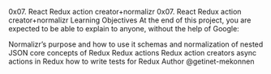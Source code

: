 0x07. React Redux action creator+normalizr
0x07. React Redux action creator+normalizr
Learning Objectives
At the end of this project, you are expected to be able to explain to anyone, without the help of Google:

Normalizr’s purpose and how to use it
schemas and normalization of nested JSON
core concepts of Redux
Redux actions
Redux action creators
async actions in Redux
how to write tests for Redux
Author
@getinet-mekonnen
